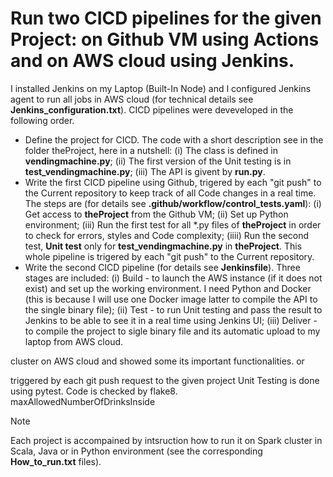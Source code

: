 # Run two CICD pipelines for the given Project: on Github VM using Actions and on AWS cloud using Jenkins. 
I installed Jenkins on my Laptop (Built-In Node) and I configured Jenkins agent to run all jobs in AWS cloud (for technical details see **Jenkins_configuration.txt**). CICD pipelines were deveveloped in the following order.
* Define the project for CICD. The code with a short description see in the folder theProject, here in a nutshell: (i) The class is defined in **vendingmachine.py**; (ii) The first version of the Unit testing is in **test_vendingmachine.py**; (iii) The API is givent by **run.py**.
* Write the first CICD pipeline using Github, trigered by each "git push" to the Current repository to keep track of all Code changes in a real time. The steps are (for details see **.github/workflow/control_tests.yaml**): (i) Get access to **theProject** from the Github VM; (ii) Set up Python environment; (iii) Run the first test for all *.py files of **theProject** in order to check for errors, styles and Code complexity; (iiii) Run the second test, **Unit test** only for **test_vendingmachine.py** in **theProject**. This whole pipeline is trigered by each "git push" to the Current repository.
* Write the second CICD pipeline (for details see **Jenkinsfile**). Three stages are included: (i) Build - to launch the AWS instance (if it does not exist) and set up the working environment. I need Python and Docker (this is because I will use one Docker image latter to compile the API to the single binary file); (ii) Test - to run Unit testing and pass the result to Jenkins to be able to see it in a real time using Jenkins UI; (iii) Deliver - to compile the project to sigle binary file and its automatic upload to my laptop from AWS cloud.


cluster on AWS cloud and showed some its important functionalities. 
or






triggered by each git push request to the given project
Unit Testing is done using pytest. Code is checked by flake8.  
maxAllowedNumberOfDrinksInside

> [!NOTE]
> Each project is accompained by intsruction how to run it on Spark cluster in Scala, Java or in Python environment (see the corresponding **How_to_run.txt** files).
